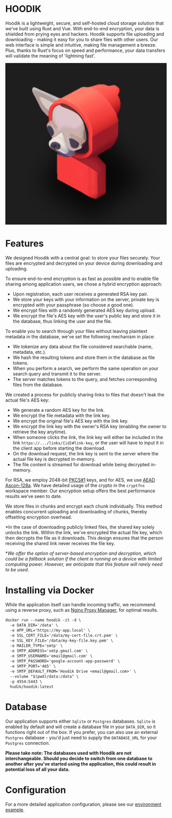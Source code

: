 # HOODIK
Hoodik is a lightweight, secure, and self-hosted cloud storage solution that we've built using Rust and Vue. With end-to-end encryption, your data is shielded from prying eyes and hackers. Hoodik supports file uploading and downloading - making it easy for you to share files with other users. Our web interface is simple and intuitive, making file management a breeze. Plus, thanks to Rust's focus on speed and performance, your data transfers will validate the meaning of 'lightning fast'. 

<p align="center">
  <img src="./web/public/android-chrome-512x512.png" alt="Hoodik" />
</p>

# Features

We designed Hoodik with a central goal: to store your files securely. Your files are encrypted and decrypted on your device during downloading and uploading.

To ensure end-to-end encryption is as fast as possible and to enable file sharing among application users, we chose a hybrid encryption approach:
- Upon registration, each user receives a generated RSA key pair.
- We store your keys with your information on the server, private key is encrypted with your passphrase (so choose a good one).
- We encrypt files with a randomly generated AES key during upload.
- We encrypt the file's AES key with the user's public key and store it in the database, thus linking the user and the file.

To enable you to search through your files without leaving plaintext metadata in the database, we've set the following mechanism in place:
- We tokenize any data about the file considered searchable (name, metadata, etc.).
- We hash the resulting tokens and store them in the database as file tokens.
- When you perform a search, we perform the same operation on your search query and transmit it to the server.
- The server matches tokens to the query, and fetches corresponding files from the database.

We created a process for publicly sharing links to files that doesn't leak the actual file's AES key:
- We generate a random AES key for the link.
- We encrypt the file metadata with the link key.
- We encrypt the original file's AES key with the link key.
- We encrypt the link key with the owner's RSA key (enabling the owner to retrieve the key anytime).
- When someone clicks the link, the link key will either be included in the link `https://.../links/{id}#link-key`, or the user will have to input it in the client app before starting the download.
- On the download request, the link key is sent to the server where the actual file key is decrypted in-memory.
- The file content is streamed for download while being decrypted in-memory.

For RSA, we employ 2048-bit [PKCS#1](https://en.wikipedia.org/wiki/PKCS_1) keys, and for AES, we use [AEAD Ascon-128a](https://ascon.iaik.tugraz.at/). We have detailed usage of the crypto in the `cryptfns` workspace member. Our encryption setup offers the best performance results we’ve seen to date.

We store files in chunks and encrypt each chunk individually. This method enables concurrent uploading and downloading of chunks, thereby offsetting encryption overhead.

*In the case of downloading publicly linked files, the shared key solely unlocks the link. Within the link, we've encrypted the actual file key, which then decrypts the file as it downloads. This design ensures that the person receiving the shared link never receives the file key.

**We offer the option of server-based encryption and decryption, which could be a fallback solution if the client is running on a device with limited computing power. However, we anticipate that this feature will rarely need to be used.*

# Installing via Docker

While the application itself can handle incoming traffic, we recommend using a reverse proxy, such as [Nginx Proxy Manager](https://nginxproxymanager.com/), for optimal results.

```shell
docker run --name hoodik -it -d \
  -e DATA_DIR='/data' \
  -e APP_URL='https://my-app.local' \
  -e SSL_CERT_FILE='/data/my-cert-file.crt.pem' \
  -e SSL_KEY_FILE='/data/my-key-file.key.pem' \
  -e MAILER_TYPE='smtp' \
  -e SMTP_ADDRESS='smtp.gmail.com' \
  -e SMTP_USERNAME='email@gmail.com' \
  -e SMTP_PASSWORD='google-account-app-password' \
  -e SMTP_PORT='465' \
  -e SMTP_DEFAULT_FROM='Hoodik Drive <email@gmail.com>' \
  --volume "$(pwd)/data:/data" \
  -p 4554:5443 \
  hudik/hoodik:latest
```

# Database

Our application supports either `Sqlite` or `Postgres` databases. `Sqlite` is enabled by default and will create a database file in your `DATA_DIR`, so it functions right out of the box. If you prefer, you can also use an external `Postgres` database - you'd just need to supply the `DATABASE_URL` for your `Postgres` connection.

**Please take note: The databases used with Hoodik are not interchangeable. Should you decide to switch from one database to another after you've started using the application, this could result in potential loss of all your data.**

# Configuration

For a more detailed application configuration, please see our [environment example](./.env.example).
